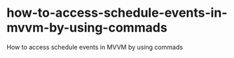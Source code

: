 # how-to-access-schedule-events-in-mvvm-by-using-commads
How to access schedule events in MVVM by using commads

